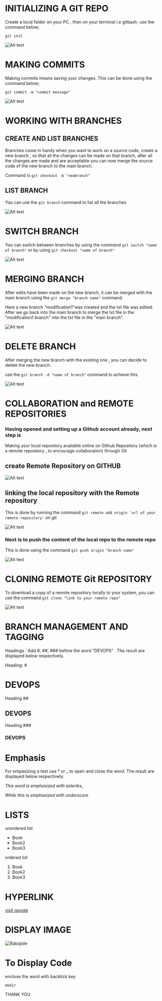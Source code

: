 # INITIALIZING A GIT REPO

Create a local folder on your PC , then on your terminal i.e gitbash, use the command below;

`git init`

![Alt text](<images/Initializing Git Repo.png>)

# MAKING COMMITS

Making commits means saving your changes. This can be done using the command below;

`git commit -m "commit message"`

![Alt text](<images/Committing your channges.png>)

# WORKING WITH BRANCHES

## CREATE AND LIST BRANCHES

Branches come in  handy when you want to work on a source code, create a new branch , so that all the changes can be made on that branch, after all the changes are made and are acceptable you can now merge the source code of the new branch to the main branch.

Command is `git checkout -b "newbranch"`

## LIST BRANCH

You can use the `git branch` command to list all the branches

![Alt text](<images/Create and list git branches.png>)

# SWITCH BRANCH

You can switch between branches by using the command `git switch "name of branch"` or by using `git checkout "name of branch"`

![Alt text](<images/Swiching branch using_git checkout command.png>)


# MERGING BRANCH

After edits have been made on the new branch, it can be merged with the main branch using the `git merge "branch name"` command.

Here a new branch "modification1"was created and the txt file was edited.
After we go back into the main branch to merge the txt file in the "modification1 branch" into the txt file in the "main branch".

![Alt text](<images/Merging branches.png>)


# DELETE BRANCH

After merging the new branch with the existing one , you can decide to delete the new branch.

use the `git branch -d "name of branch"` command to achieve this.

![Alt text](<images/Deleting Branch.png>)

# COLLABORATION and REMOTE REPOSITORIES

### Having opened and setting up a Github account already, next step is

Making your local repository available online on Github Repository  (which is a remote repository , to encourage collaboration) through Git

## create Remote Repository on GITHUB

![Alt text](<images/Create Remote Repository.png>)

## linking the local repository with the Remote repository

This is done by running the command `git remote add origin 'url of your remote repository'` on git

![Alt text](<images/Sync Remote Repo with Local Repo.png>)

### Next is to push the content of the local repo to the remote repo

This is done using the command `git push origin "branch name"`

![Alt text](<images/push Local Repo to Remote Repo.png>)


# CLONING REMOTE Git REPOSITORY

To download a copy of a remote repository locally to your system, you can use the command `git clone "link to your remote repo"`

![Alt text](<images/Cloning Remote Git Repo to Local PC.png>)

# BRANCH MANAGEMENT AND TAGGING

Headings : Add #, ##, ###  before the word "DEVOPS" . The result are displayed below respectively. 

Heading: #
# DEVOPS
Heading ##
## DEVOPS
Heading ###
### DEVOPS

# Emphasis

For empasizing a text use * or _ to open and close the word.
The result are displayed below respectively.

*This word is emphasized with asteriks*,

 _While this is emphasized with underscore_ 

 # LISTS

 unordered list

- Book
- Book2
- Book3

ordered list

1. Book
2. Book2
3. Book3

# HYPERLINK


[visit google](https://www.google.com)


# DISPLAY IMAGE

![Babajide](https://upload.wikimedia.org/wikipedia/commons/b/b4/Lionel-Messi-Argentina-2022-FIFA-World-Cup_%28cropped%29.jpg)

# To Display Code

enclose the word with backtick key

`mkdir` 

THANK YOU










